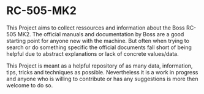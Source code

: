 # RC-505-MK2
This Project aims to collect ressources and information about the Boss RC-505 MK2. The official manuals and documentation by Boss are a good starting point for anyone new with the machine. But often when trying to search or do something specific the official documents fall short of being helpful due to abstract explanations or lack of concrete values/data.

This Project is meant as a helpful repository of as many data, information, tips, tricks and techniques as possible. Nevertheless it is a work in progress and anyone who is willing to contribute or has any suggestions is more then welcome to do so.
